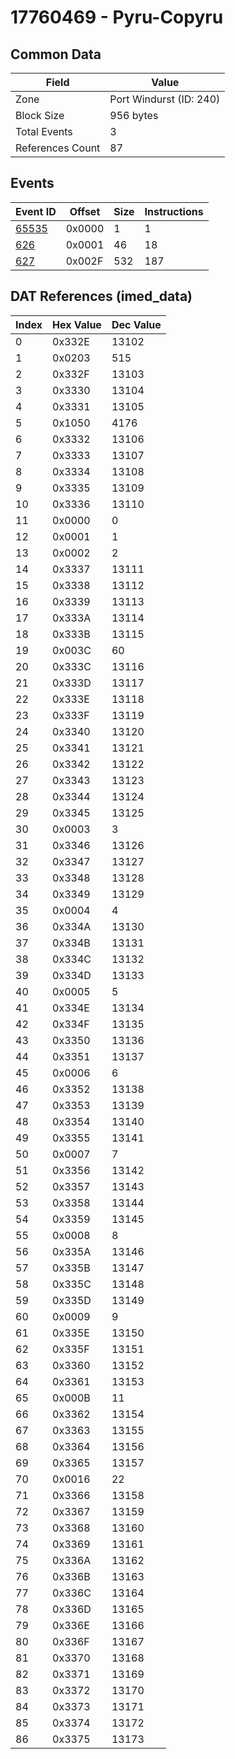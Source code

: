 # 17760469 - Pyru-Copyru

## Common Data

| Field            | Value                   |
|------------------|-------------------------|
| Zone             | Port Windurst (ID: 240) |
| Block Size       | 956 bytes               |
| Total Events     | 3                       |
| References Count | 87                      |

## Events

| Event ID            | Offset   |   Size |   Instructions |
|---------------------|----------|--------|----------------|
| [65535](./65535.md) | 0x0000   |      1 |              1 |
| [626](./626.md)     | 0x0001   |     46 |             18 |
| [627](./627.md)     | 0x002F   |    532 |            187 |

## DAT References (imed_data)

|   Index | Hex Value   |   Dec Value |
|---------|-------------|-------------|
|       0 | 0x332E      |       13102 |
|       1 | 0x0203      |         515 |
|       2 | 0x332F      |       13103 |
|       3 | 0x3330      |       13104 |
|       4 | 0x3331      |       13105 |
|       5 | 0x1050      |        4176 |
|       6 | 0x3332      |       13106 |
|       7 | 0x3333      |       13107 |
|       8 | 0x3334      |       13108 |
|       9 | 0x3335      |       13109 |
|      10 | 0x3336      |       13110 |
|      11 | 0x0000      |           0 |
|      12 | 0x0001      |           1 |
|      13 | 0x0002      |           2 |
|      14 | 0x3337      |       13111 |
|      15 | 0x3338      |       13112 |
|      16 | 0x3339      |       13113 |
|      17 | 0x333A      |       13114 |
|      18 | 0x333B      |       13115 |
|      19 | 0x003C      |          60 |
|      20 | 0x333C      |       13116 |
|      21 | 0x333D      |       13117 |
|      22 | 0x333E      |       13118 |
|      23 | 0x333F      |       13119 |
|      24 | 0x3340      |       13120 |
|      25 | 0x3341      |       13121 |
|      26 | 0x3342      |       13122 |
|      27 | 0x3343      |       13123 |
|      28 | 0x3344      |       13124 |
|      29 | 0x3345      |       13125 |
|      30 | 0x0003      |           3 |
|      31 | 0x3346      |       13126 |
|      32 | 0x3347      |       13127 |
|      33 | 0x3348      |       13128 |
|      34 | 0x3349      |       13129 |
|      35 | 0x0004      |           4 |
|      36 | 0x334A      |       13130 |
|      37 | 0x334B      |       13131 |
|      38 | 0x334C      |       13132 |
|      39 | 0x334D      |       13133 |
|      40 | 0x0005      |           5 |
|      41 | 0x334E      |       13134 |
|      42 | 0x334F      |       13135 |
|      43 | 0x3350      |       13136 |
|      44 | 0x3351      |       13137 |
|      45 | 0x0006      |           6 |
|      46 | 0x3352      |       13138 |
|      47 | 0x3353      |       13139 |
|      48 | 0x3354      |       13140 |
|      49 | 0x3355      |       13141 |
|      50 | 0x0007      |           7 |
|      51 | 0x3356      |       13142 |
|      52 | 0x3357      |       13143 |
|      53 | 0x3358      |       13144 |
|      54 | 0x3359      |       13145 |
|      55 | 0x0008      |           8 |
|      56 | 0x335A      |       13146 |
|      57 | 0x335B      |       13147 |
|      58 | 0x335C      |       13148 |
|      59 | 0x335D      |       13149 |
|      60 | 0x0009      |           9 |
|      61 | 0x335E      |       13150 |
|      62 | 0x335F      |       13151 |
|      63 | 0x3360      |       13152 |
|      64 | 0x3361      |       13153 |
|      65 | 0x000B      |          11 |
|      66 | 0x3362      |       13154 |
|      67 | 0x3363      |       13155 |
|      68 | 0x3364      |       13156 |
|      69 | 0x3365      |       13157 |
|      70 | 0x0016      |          22 |
|      71 | 0x3366      |       13158 |
|      72 | 0x3367      |       13159 |
|      73 | 0x3368      |       13160 |
|      74 | 0x3369      |       13161 |
|      75 | 0x336A      |       13162 |
|      76 | 0x336B      |       13163 |
|      77 | 0x336C      |       13164 |
|      78 | 0x336D      |       13165 |
|      79 | 0x336E      |       13166 |
|      80 | 0x336F      |       13167 |
|      81 | 0x3370      |       13168 |
|      82 | 0x3371      |       13169 |
|      83 | 0x3372      |       13170 |
|      84 | 0x3373      |       13171 |
|      85 | 0x3374      |       13172 |
|      86 | 0x3375      |       13173 |
